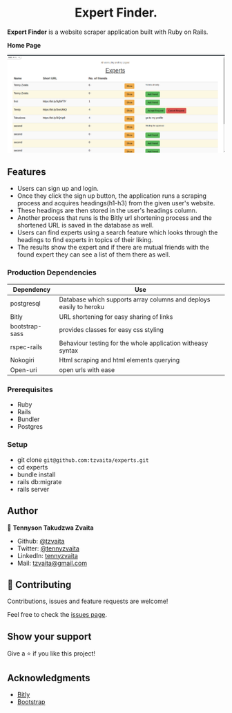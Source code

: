 <h1 align="center">
  Expert Finder.
</h1>

<strong>Expert Finder</strong> is a website scraper application built with Ruby on Rails. 

**Home Page**

<p align="center">
  <img src="./scraping.png">
</p>


## Features

- Users can sign up and login.
- Once they click the sign up button, the application runs a scraping process and acquires headings(h1-h3) from the given user's website.
- These headings are then stored in the user's headings column.
- Another process that runs is the Bitly url shortening process and the shortened URL is saved in the database as well.
- Users can find experts using a search feature which looks through the headings to find experts in topics of their liking.
- The results show the expert and if there are mutual friends with the found expert they can see a list of them there as well.

### Production Dependencies

| **Dependency**   | **Use**                                              |
| ---------------- | ---------------------------------------------------- |
| postgresql       | Database which supports array columns and deploys easily to heroku |
| Bitly       | URL shortening for easy sharing of links |
| bootstrap-sass       | provides classes for easy css styling |
| rspec-rails       | Behaviour testing for the whole application witheasy syntax |                                  |
| Nokogiri       | Html scraping and html elements querying|
| Open-uri       | open urls with ease |

### Prerequisites

- Ruby
- Rails
- Bundler
- Postgres

### Setup

- git clone `git@github.com:tzvaita/experts.git`
- cd experts
- bundle install
- rails db:migrate
- rails server


## Author

👤 **Tennyson Takudzwa Zvaita**

- Github: [@tzvaita](https://github.com/tzvaita)
- Twitter: [@tennyzvaita](https://twitter.com/tennyzvaita)
- LinkedIn: [tennyzvaita](https://www.linkedin.com/in/tennyzvaita)
- Mail: [tzvaita@gmail.com](tzvaita@gmail.com)


## 🤝 Contributing

Contributions, issues and feature requests are welcome!

Feel free to check the [issues page](https://github.com/tzvaita/react-redux-api-spa/issues).

## Show your support

Give a ⭐️ if you like this project!

## Acknowledgments
  - [Bitly](https://bitly.com/)
  - [Bootstrap](https://getbootstrap.com/)